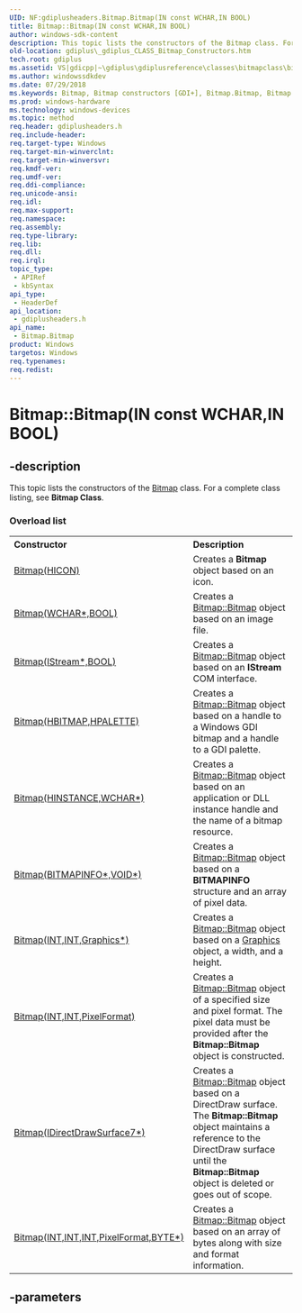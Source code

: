```yaml
---
UID: NF:gdiplusheaders.Bitmap.Bitmap(IN const WCHAR,IN BOOL)
title: Bitmap::Bitmap(IN const WCHAR,IN BOOL)
author: windows-sdk-content
description: This topic lists the constructors of the Bitmap class. For a complete class listing, see Bitmap Class.
old-location: gdiplus\_gdiplus_CLASS_Bitmap_Constructors.htm
tech.root: gdiplus
ms.assetid: VS|gdicpp|~\gdiplus\gdiplusreference\classes\bitmapclass\bitmapconstructors.htm
ms.author: windowssdkdev
ms.date: 07/29/2018
ms.keywords: Bitmap, Bitmap constructors [GDI+], Bitmap.Bitmap, Bitmap.Bitmap(IN const WCHAR,IN BOOL), Bitmap::Bitmap, Bitmap::Bitmap(IN const WCHAR,IN BOOL), _gdiplus_CLASS_Bitmap_Constructors, gdiplus._gdiplus_CLASS_Bitmap_Constructors, gdiplusheaders/Bitmap
ms.prod: windows-hardware
ms.technology: windows-devices
ms.topic: method
req.header: gdiplusheaders.h
req.include-header: 
req.target-type: Windows
req.target-min-winverclnt: 
req.target-min-winversvr: 
req.kmdf-ver: 
req.umdf-ver: 
req.ddi-compliance: 
req.unicode-ansi: 
req.idl: 
req.max-support: 
req.namespace: 
req.assembly: 
req.type-library: 
req.lib: 
req.dll: 
req.irql: 
topic_type:
 - APIRef
 - kbSyntax
api_type:
 - HeaderDef
api_location:
 - gdiplusheaders.h
api_name:
 - Bitmap.Bitmap
product: Windows
targetos: Windows
req.typenames: 
req.redist: 
---
```


# Bitmap::Bitmap(IN const WCHAR,IN BOOL)


## -description


<span>This topic lists the constructors of the 
			<a href="https://msdn.microsoft.com/f9826772-bb8a-4339-9cea-f77637f971b2">Bitmap</a> class. For a complete class listing, see <b>Bitmap Class</b>. 
</span><h3>Overload list</h3><table>
<tr>
<th align="left" width="37%">Constructor</th>
<th align="left" width="63%">Description</th>
</tr>
<tr>
<td align="left" width="37%">
<a href="https://msdn.microsoft.com/353b0b2b-26a5-47b9-86b2-7314fb2a5e1a">Bitmap(HICON)</a>
</td>
<td align="left" width="63%">
Creates a
			<b> Bitmap</b> object based on an icon.

</td>
</tr>
<tr>
<td align="left" width="37%">
<a href="https://msdn.microsoft.com/0d393778-062c-4e4f-b51c-4d24796ba6e1">Bitmap(WCHAR*,BOOL)</a>
</td>
<td align="left" width="63%">
Creates a <a href="https://msdn.microsoft.com/0d393778-062c-4e4f-b51c-4d24796ba6e1">Bitmap::Bitmap</a> object based on an image file.

</td>
</tr>
<tr>
<td align="left" width="37%">
<a href="https://msdn.microsoft.com/59cd896d-96ee-4815-be02-840024fa141a">Bitmap(IStream*,BOOL)</a>
</td>
<td align="left" width="63%">
Creates a <a href="https://msdn.microsoft.com/59cd896d-96ee-4815-be02-840024fa141a">Bitmap::Bitmap</a> object based on an <b>IStream</b> COM interface.

</td>
</tr>
<tr>
<td align="left" width="37%">
<a href="https://msdn.microsoft.com/850b41d7-3302-4c18-8d01-3bccfd5d02f2">Bitmap(HBITMAP,HPALETTE)</a>
</td>
<td align="left" width="63%">
Creates a <a href="https://msdn.microsoft.com/850b41d7-3302-4c18-8d01-3bccfd5d02f2">Bitmap::Bitmap</a> object based on a handle to a Windows GDI bitmap and a handle to a GDI palette.

</td>
</tr>
<tr>
<td align="left" width="37%">
<a href="https://msdn.microsoft.com/134d80cf-78ca-4be3-8d3e-bcd30497f897">Bitmap(HINSTANCE,WCHAR*)</a>
</td>
<td align="left" width="63%">
Creates a <a href="https://msdn.microsoft.com/134d80cf-78ca-4be3-8d3e-bcd30497f897">Bitmap::Bitmap</a> object based on an application or DLL instance handle and the name of a bitmap resource.

</td>
</tr>
<tr>
<td align="left" width="37%">
<a href="https://msdn.microsoft.com/ca4df139-a33d-454b-be1b-06f86df34a97">Bitmap(BITMAPINFO*,VOID*)</a>
</td>
<td align="left" width="63%">
Creates a <a href="https://msdn.microsoft.com/ca4df139-a33d-454b-be1b-06f86df34a97">Bitmap::Bitmap</a> object based on a 
			<b>BITMAPINFO</b> structure and an array of pixel data.

</td>
</tr>
<tr>
<td align="left" width="37%">
<a href="https://msdn.microsoft.com/0765d650-4bec-4912-abc1-372dcf3ade5d">Bitmap(INT,INT,Graphics*)</a>
</td>
<td align="left" width="63%">
Creates a <a href="https://msdn.microsoft.com/0765d650-4bec-4912-abc1-372dcf3ade5d">Bitmap::Bitmap</a> object based on a <a href="https://msdn.microsoft.com/7e874710-3cd3-42c8-bd2f-8a779b19ba59">Graphics</a> object, a width, and a height.

</td>
</tr>
<tr>
<td align="left" width="37%">
<a href="https://msdn.microsoft.com/c5335aed-efda-4c21-9543-5c8f94fa7551">Bitmap(INT,INT,PixelFormat)</a>
</td>
<td align="left" width="63%">
Creates a <a href="https://msdn.microsoft.com/c5335aed-efda-4c21-9543-5c8f94fa7551">Bitmap::Bitmap</a> object of a specified size and pixel format. The pixel data must be provided after the <b>Bitmap::Bitmap</b> object is constructed.

</td>
</tr>
<tr>
<td align="left" width="37%">
<a href="https://msdn.microsoft.com/de341a70-dec3-4211-9107-c88fd0cf638a">Bitmap(IDirectDrawSurface7*)</a>
</td>
<td align="left" width="63%">
Creates a <a href="https://msdn.microsoft.com/de341a70-dec3-4211-9107-c88fd0cf638a">Bitmap::Bitmap</a> object based on a DirectDraw surface. The <b>Bitmap::Bitmap</b> object maintains a reference to the DirectDraw surface until the <b>Bitmap::Bitmap</b> object is deleted or goes out of scope.

</td>
</tr>
<tr>
<td align="left" width="37%">
<a href="https://msdn.microsoft.com/f1350d27-4e5f-4a28-bbfd-4525b015a0a6">Bitmap(INT,INT,INT,PixelFormat,BYTE*)</a>
</td>
<td align="left" width="63%">
Creates a <a href="https://msdn.microsoft.com/f1350d27-4e5f-4a28-bbfd-4525b015a0a6">Bitmap::Bitmap</a> object based on an array of bytes along with size and format information.

</td>
</tr>
</table>

## -parameters

